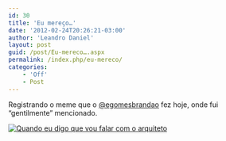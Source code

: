 ```yaml
---
id: 30
title: 'Eu mereço…'
date: '2012-02-24T20:26:21-03:00'
author: 'Leandro Daniel'
layout: post
guid: /post/Eu-mereco….aspx
permalink: /index.php/eu-mereco/
categories:
    - 'Off'
    - Post
---
```


Registrando o meme que o [@egomesbrandao](http://twitter.com/egomesbrandao) fez hoje, onde fui “gentilmente” mencionado.

[![Quando eu digo que vou falar com o arquiteto](http://leandrodaniel.com/pics/Quando%20eu%20digo%20que%20vou%20falar%20com%20o%20arquiteto_thumb_1.jpg "Quando eu digo que vou falar com o arquiteto")](http://leandrodaniel.com/pics/Quando%20eu%20digo%20que%20vou%20falar%20com%20o%20arquiteto_1.jpg)